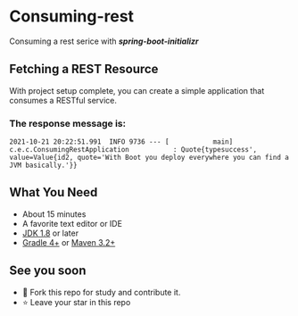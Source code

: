 # Consuming-rest

Consuming a rest serice with <strong><em>spring-boot-initializr</em></strong>


## Fetching a REST Resource

With project setup complete, you can create a simple application that consumes a RESTful service.

### The response message is:

``` 
2021-10-21 20:22:51.991  INFO 9736 --- [           main] c.e.c.ConsumingRestApplication           : Quote{typesuccess', value=Value{id2, quote='With Boot you deploy everywhere you can find a JVM basically.'}}
```


## What You Need
- About 15 minutes
- A favorite text editor or IDE
- <a href="http://www.oracle.com/technetwork/java/javase/downloads/index.html">JDK 1.8</a> or later
- <a href="http://www.gradle.org/downloads">Gradle 4+</a> or <a href="https://maven.apache.org/download.cgi">Maven 3.2+</a>


## See you soon

- 🤝 Fork this repo for study and contribute it.
- ⭐ Leave your star in this repo
